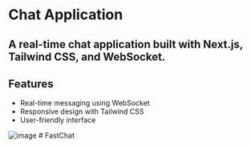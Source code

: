 # Chat Application

## A real-time chat application built with Next.js, Tailwind CSS, and WebSocket.

## Features
    
* Real-time messaging using WebSocket
* Responsive design with Tailwind CSS
* User-friendly interface

![image](https://github.com/user-attachments/assets/7d3cac93-c72e-4f05-8929-c56caf9d2f6d)
#   F a s t C h a t  
 